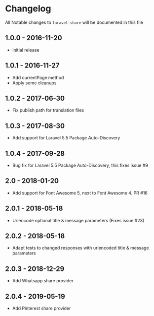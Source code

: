 # Changelog

All Notable changes to `laravel-share` will be documented in this file

## 1.0.0 - 2016-11-20

- initial release

## 1.0.1 - 2016-11-27

- Add currentPage method
- Apply some cleanups

## 1.0.2 - 2017-06-30
- Fix publish path for translation files

## 1.0.3 - 2017-08-30
- Add support for Laravel 5.5 Package Auto-Discovery

## 1.0.4 - 2017-09-28
- Bug fix for Laravel 5.5 Package Auto-Discovery, this fixes issue #9

## 2.0 - 2018-01-20
- Add support for Font Awesome 5, next to Font Awesome 4. PR #16

## 2.0.1 - 2018-05-18
- Urlencode optional title & message parameters (Fixes issue #23)

## 2.0.2 - 2018-05-18
- Adapt tests to changed responses with urlencoded title & message parameters

## 2.0.3 - 2018-12-29
- Add Whatsapp share provider

## 2.0.4 - 2019-05-19
- Add Pinterest share provider
